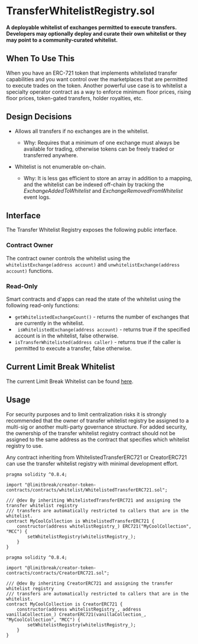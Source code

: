 # TransferWhitelistRegistry.sol

**A deployable whitelist of exchanges permitted to execute transfers.  Developers may optionally deploy and curate their own whitelist or they may point to a community-curated whitelist.**

## When To Use This

When you have an ERC-721 token that implements whitelisted transfer capabilities and you want control over the marketplaces that are permitted to execute trades on the token.  Another powerful use case is to whitelist a specialty operator contract as a way to enforce minimum floor prices, rising floor prices, token-gated transfers, holder royalties, etc.  

## Design Decisions

 * Allows all transfers if no exchanges are in the whitelist.  
   * Why: Requires that a minimum of one exchange must always be available for trading, otherwise tokens can be freely traded or transferred anywhere.

 * Whitelist is not enumerable on-chain.
   * Why: It is less gas efficient to store an array in addition to a mapping, and the whitelist can be indexed off-chain by tracking the *ExchangeAddedToWhitelist* and *ExchangeRemovedFromWhitelist* event logs.

## Interface

The Transfer Whitelist Registry exposes the following public interface.

### **Contract Owner**

The contract owner controls the whitelist using the `whitelistExchange(address account)` and `unwhitelistExchange(address account)` functions.

### **Read-Only**

Smart contracts and d'apps can read the state of the whitelist using the following read-only functions:

* `getWhitelistedExchangeCount()` - returns the number of exchanges that are currently in the whitelist.
* ` isWhitelistedExchange(address account)` - returns true if the specified account is in the whitelist, false otherwise.
* `isTransferWhitelisted(address caller)` - returns true if the caller is permitted to execute a transfer, false otherwise.

## Current Limit Break Whitelist

The current Limit Break Whitelist can be found [here](../LimitBreakCuratedWhitelist.md).

## Usage

For security purposes and to limit centralization risks it is strongly recommended that the owner of transfer whitelist registry be assigned to a multi-sig or another multi-party governance structure.  For added security, the ownership of the transfer whitelist registry contract should not be assigned to the same address as the contract that specifies which whitelist registry to use.

Any contract inheriting from WhitelistedTransferERC721 or CreatorERC721 can use the transfer whitelist registry with minimal development effort.

```solidity
pragma solidity ^0.8.4;

import "@limitbreak/creator-token-contracts/contracts/whitelist/WhitelistedTransferERC721.sol";

/// @dev By inheriting WhitelistedTransferERC721 and assigning the transfer whitelist registry
/// transfers are automatically restricted to callers that are in the whitelist.
contract MyCoolCollection is WhitelistedTransferERC721 {
    constructor(address whitelistRegistry_) ERC721("MyCoolCollection", "MCC") {
        setWhitelistRegistry(whitelistRegistry_);
    }
}
```

```solidity
pragma solidity ^0.8.4;

import "@limitbreak/creator-token-contracts/contracts/CreatorERC721.sol";

/// @dev By inheriting CreatorERC721 and assigning the transfer whitelist registry
/// transfers are automatically restricted to callers that are in the whitelist.
contract MyCoolCollection is CreatorERC721 {
    constructor(address whitelistRegistry_, address vanillaCollection_) CreatorERC721(vanillaCollection_, "MyCoolCollection", "MCC") {
        setWhitelistRegistry(whitelistRegistry_);
    }
}
```